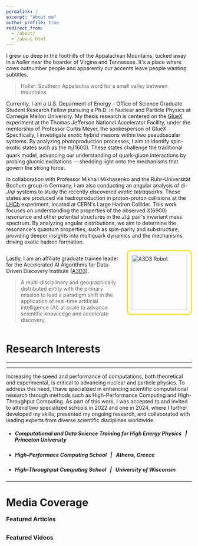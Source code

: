 ```yaml
---
permalink: /
excerpt: "About me"
author_profile: true
redirect_from: 
  - /about/
  - /about.html
---
```


I grew up deep in the foothills of the Appalachian Mountains, tucked away in a <em>holler</em> near the boarder of Virgina and Tennessee. It's a place where cows outnumber people and apparently our accents leave people wanting subtitles.
> Holler: Southern Appalachia word for a small valley between mountains.

Currently, I am a U.S. Deparment of Energy - Office of Science Graduate Student Research Fellow pursuing a Ph.D. in Nuclear and Particle Physics at Carnegie Mellon University. My thesis research is centered on the [GlueX](https://en.wikipedia.org/wiki/GlueX) experiment at the Thomas Jefferson National Accelerator Facility, under the mentorship of Professor Curtis Meyer, the spokesperson of GlueX. Specifically, I investigate <em class="bold-italic">exotic hybrid</em> mesons within two pseudoscalar systems. By analyzing photoproduction processes, I aim to identify spin-exotic states such as the $\pi_1(1600)$. These states challenge the traditional quark model, advancing our understanding of quark-gluon interactions by probing gluonic excitations -- shedding light onto the mechanisms that govern the strong force.

In collaboration with Professor Mikhail Mikhasenko and the Ruhr-Universität Bochum group in Germany, I am also conducting an angular analysis of di- $J/\psi$ systems to study the recently discovered <em class="bold-italic">exotic tetraquarks</em>. These states are produced via hadroproduction in proton-proton collisions at the [LHCb](https://en.wikipedia.org/wiki/LHCb_experiment) experiment, located at CERN's Large Hadron Collider. This work focuses on understanding the properties of the observed $X(6900)$ resonance and other potential structures in the $J/\psi$ pair's invariant mass spectrum. By analyzing angular distributions, we aim to determine the resonance's quantum properties, such as spin-parity and substructure, providing deeper insights into multiquark dynamics and the mechanisms driving exotic hadron formation.

<div style="display: flex; align-items: flex-start; gap: 20px;">
  <div style="flex: 1;">
    <p>
      Lastly, I am an affiliate graduate trainee leader for the Accelerated AI Algorithms for Data-Driven Discovery Institute 
      (<a href="https://a3d3.ai" target="_blank">A3D3</a>).
    </p>
    <blockquote>
      A multi-disciplinary and geographically distributed entity with the primary mission to lead a paradigm shift in the 
      application of real-time artificial intelligence (AI) at scale to advance scientific knowledge and accelerate discovery.
    </blockquote>
  </div>
  <div style="flex-shrink: 0; padding: 10px; border: 3px solid #f9e40c; border-radius: 10px;">
    <img src="https://zabaldwin.github.io/files/A3D3-design.png" 
         alt="A3D3 Robot" 
         style="width: 150px; height: auto; display: block;">
  </div>
</div>




Research Interests
======
<hr>

<hr>

Increasing the speed and performance of computations, both theoretical and experimental, is critical to advancing nuclear and particle physics. To address this need, I have specialized in enhancing scientific computational research through methods such as High-Performance Computing and High-Throughput Computing. As part of this work, I was accepted to and invited to attend two specialized schools in 2022 and one in 2024, where I further developed my skills, presented my ongoing research, and collaborated with leading experts from diverse scientific disciplines worldwide.

* ##### Computational and Data Science Training for High Energy Physics &nbsp; | &nbsp; <em class="bold-italic">Princeton University</em>
* ##### High-Performace Computing School &nbsp; | &nbsp; <em class="bold-italic">Athens, Greece</em>
* ##### High-Throughput Computing School &nbsp; | &nbsp; <em class="bold-italic">University of Wisconsin</em>

<hr>

Media Coverage 
======

<details style="margin-bottom: 30px;">
  <summary style="cursor: pointer; font-weight: bold; font-size: 1.0rem; display: flex; align-items: center;">
    Featured Articles
  </summary>
  <div style="margin-left: 40px; margin-top: 20px;">
    <ul style="list-style-type: none; padding: 0;">
      <li style="margin-top: 15px;">
        <a href="https://osg-htc.org/spotlights/Lightning-Talks.html" target="_blank" style="text-decoration: none; font-size: 1.0rem; font-weight: bold; color: #007BFF;">
          Open Science Grid
        </a>
      </li>
      <li style="margin-top: 15px;">
        <a href="https://www.cmu.edu/mcs/news-events/2024/0731_baldwin-doe-award.html" target="_blank" style="text-decoration: none; font-size: 1.0rem; font-weight: bold; color: #007BFF;">
          Carnegie Mellon University - SCGSR
        </a>
      </li>
    </ul>
  </div>
</details>

<details style="margin-bottom: 30px;">
  <summary style="cursor: pointer; font-weight: bold; font-size: 1.0rem; display: flex; align-items: center;">
    Featured Videos
  </summary>
  <div style="margin-left: 40px; margin-top: 20px;">
    <p style="margin-top: 15px;">
    </p>
  </div>
</details>

      
